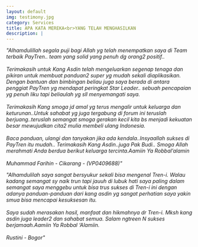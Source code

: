 ```yaml
---
layout: default
img: testimony.jpg
category: Services
title: APA KATA MEREKA<br>YANG TELAH MENGHASILKAN
description: |
---
```

*"Alhamdulillah segala puji bagi Allah yg telah menempatkan saya di Team terbaik PayTren.. team yang solid yang penuh dg orang2 positif..<br><br>
Terimakasih untuk Kang Asdin telah mengeluarkan segenap tenaga dan pikiran untuk membuat panduan2 super yg mudah sekali diaplikasikan. Dengan bantuan dan bimbingan beliau juga saya berada di antara penggiat PayTren yg mendapat peringkat Star Leader.. sebuah pencapaian yg penuh liku tapi beliaulah yg sll menyemangati saya.
<br><br>Terimakasih Kang smoga jd amal yg terus mengalir untuk keluarga dan keturunan..Untuk sahabat yg juga tergabung di forum ini teruslah berjuang..teruslah semangat smoga gerakan kecil kita bs menjadi kekuatan besar mewujudkan cita2 mulia membeli ulang Indonesia. <br><br>Baca panduan, ulangi dan tanyakan jika ada kendala..Insyaallah sukses di PayTren itu mudah..
Terimakasih Kang Asdin..juga Pak Budi.. Smoga Allah merahmati Anda berdua berikut keluarga tercinta.Aamiin Ya Robbal’alamin
<br><br>Muhammad Farihin - Cikarang - (VP0409688)"*


*"Alhamdulilah saya sangat bersyukur sekali bisa mengenal Tren-i. Walau kadang semangat sy naik trun tapi jauuh di lubuk hati saya paling dalam semangat saya menggebu untuk bisa trus sukses di Tren-i ini dengan adanya panduan-panduan dari kang asdin yg sangat perhatian saya yakin smua bisa mencapai kesuksesan itu.
<br><br>Saya sudah merasakan hasil, manfaat dan hikmahnya dr Tren-i. Mksh kang asdin juga leader2 dan sahabat semua. Salam ngtreen N sukses berjamaah.Aamiin Ya Robbal ‘Alamiin.
<br><br>Rustini - Bogor"*
